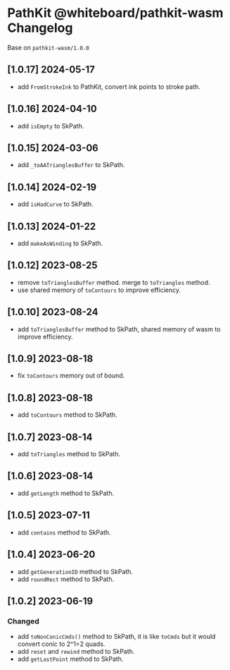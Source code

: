 # PathKit @whiteboard/pathkit-wasm Changelog

Base on `pathkit-wasm/1.0.0`

## [1.0.17] 2024-05-17

 - add `FromStrokeInk` to PathKit, convert ink points to stroke path.

## [1.0.16] 2024-04-10

 - add `isEmpty` to SkPath.

## [1.0.15] 2024-03-06

 - add `_toAATrianglesBuffer` to SkPath.

## [1.0.14] 2024-02-19

 - add `isHadCurve` to SkPath.

## [1.0.13] 2024-01-22

 - add `makeAsWinding` to SkPath.

## [1.0.12] 2023-08-25

 - remove `toTrianglesBuffer` method. merge to `toTriangles` method.
 - use shared memory of `toContours` to improve efficiency.

## [1.0.10] 2023-08-24

 - add `toTrianglesBuffer` method to SkPath, shared memory of wasm to improve efficiency.

## [1.0.9] 2023-08-18

 - fix `toContours` memory out of bound.

## [1.0.8] 2023-08-18

 - add `toContours` method to SkPath.

## [1.0.7] 2023-08-14

 - add `toTriangles` method to SkPath.

## [1.0.6] 2023-08-14

 - add `getLength` method to SkPath.

## [1.0.5] 2023-07-11

 - add `contains` method to SkPath.

## [1.0.4] 2023-06-20

 - add `getGenerationID` method to SkPath.
 - add `roundRect` method to SkPath.

## [1.0.2] 2023-06-19

### Changed

 - add `toNonConicCmds()` method to SkPath, it is like `toCmds` but it would convert conic to 2^1=2 quads.
 - add `reset` and `rewind` method to SkPath.
 - add `getLastPoint` method to SkPath.
